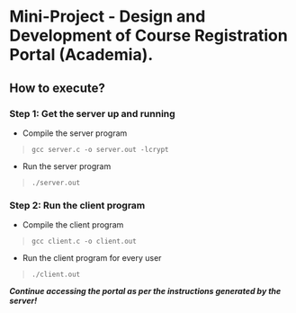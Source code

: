 # Mini-Project - Design and Development of Course Registration Portal (Academia).

## How to execute?

### Step 1: Get the server up and running
* Compile the server program
>     gcc server.c -o server.out -lcrypt
* Run the server program
>     ./server.out

### Step 2: Run the client program
* Compile the client program
>     gcc client.c -o client.out
* Run the client program for every user
>     ./client.out

***Continue accessing the portal as per the instructions generated by the server!***
